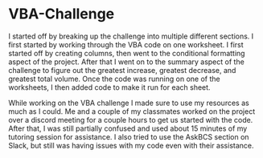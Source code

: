 # VBA-Challenge

I started off by breaking up the challenge into multiple different sections.
I first started by working through the VBA code on one worksheet.
I first started off by creating columns, then went to the conditional formatting aspect of the project.
After that I went on to the summary aspect of the challenge to figure out the greatest increase, greatest decrease, and greatest total volume.
Once the code was running on one of the worksheets, I then added code to make it run for each sheet.

While working on the VBA challenge I made sure to use my resources as much as I could.
Me and a couple of my classmates worked on the project over a discord meeting for a couple hours to get us started with the code.
After that, I was still partially confused and used about 15 minutes of my tutoring session for assistance.
I also tried to use the AskBCS section on Slack, but still was having issues with my code even with their assistance.
